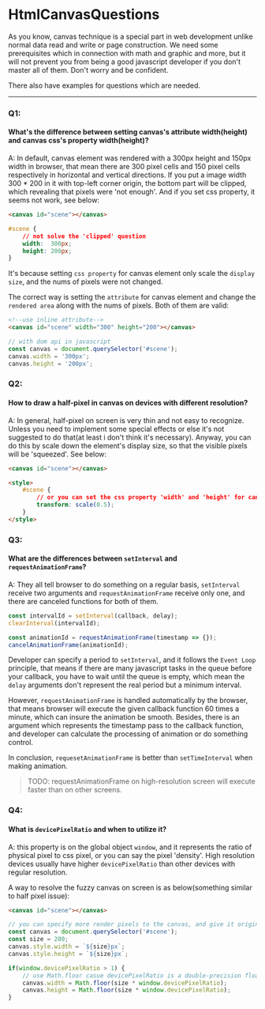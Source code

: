 # HtmlCanvasQuestions
As you know, canvas technique is a special part in web development unlike 
normal data read and write or page construction. We need some prerequisites which
in connection with math and graphic and more, but it will not prevent you from being
a good javascript developer if you don't master all of them. Don't worry and be confident.

There also have examples for questions which are needed.

---

### Q1:
#### What's the difference between setting canvas's attribute width(height) and canvas css's property width(height)?
A: In default, canvas element was rendered with a 300px height and 150px width in browser, that mean there are 300 pixel cells
and 150 pixel cells respectively in horizontal and vertical directions. If you put a image width 300 * 200 in it with 
top-left corner origin, the bottom part will be clipped, which revealing that pixels were 'not enough'. And if you set css property,
it seems not work, see below:
```html
<canvas id="scene"></canvas>
```
```css
#scene {
    // not solve the 'clipped' question
    width:  300px;
    height: 200px;
}
```
It's because setting `css property` for canvas element only scale the `display size`, and the nums of pixels were not changed.

The correct way is setting the `attribute` for canvas element and change the `rendered area` along with the nums of pixels.
Both of them are valid:
```html
<!--use inline attribute-->
<canvas id="scene" width="300" height="200"></canvas>
```
```js
// with dom api in javascript
const canvas = document.querySelector('#scene');
canvas.width = '300px';
canvas.height = '200px';
```

### Q2: 
#### How to draw a half-pixel in canvas on devices with different resolution?
A: In general, half-pixel on screen is very thin and not easy to recognize. Unless you need to implement some special
effects or else it's not suggested to do that(at least i don't think it's necessary). Anyway, you can do this by scale
down the element's display size, so that the visible pixels will be 'squeezed'. See below:
```html
<canvas id="scene"></canvas>

<style>
    #scene {
        // or you can set the css property 'width' and 'height' for canvas element explicitly
        transform: scale(0.5);
    }
</style>
```

### Q3:
#### What are the differences between `setInterval` and `requestAnimationFrame`?
A: They all tell browser to do something on a regular basis, `setInterval` receive two arguments and `requestAnimationFrame`
receive only one, and there are canceled functions for both of them.
```js
const intervalId = setInterval(callback, delay);
clearInterval(intervalId);

const animationId = requestAnimationFrame(timestamp => {});
cancelAnimationFrame(animationId);
```
Developer can specify a period to `setInterval`, and it follows the `Event Loop` principle, that means if there
are many javascript tasks in the queue before your callback, you have to wait until the queue is empty, which mean the `delay`
arguments don't represent the real period but a minimum interval.

However, `requestAnimationFrame` is handled automatically by the browser, that means browser will execute the given callback
function 60 times a minute, which can insure the animation be smooth. Besides, there is an argument which represents the timestamp
pass to the callback function, and developer can calculate the processing of animation or do something control.

In conclusion, `requesetAnimationFrame` is better than `setTimeInterval` when making animation.
>TODO: requestAnimationFrame on high-resolution screen will execute faster than on other screens.

### Q4:
#### What is `devicePixelRatio` and when to utilize it? 
A: this property is on the global object `window`, and it represents the ratio of physical pixel to css pixel, or you can
say the pixel 'density'. High resolution devices usually have higher `devicePixelRatio` than other devices with regular resolution.

A way to resolve the fuzzy canvas on screen is as below(something similar to half pixel issue):
```html
<canvas id="scene"></canvas>
```
```js
// you can specify more render pixels to the canvas, and give it original display size
const canvas = document.querySelector('#scene');
const size = 200;
canvas.style.width = `${size}px`;
canvas.style.height = `${size}px`;

if(window.devicePixelRatio > 1) {
    // use Math.floor casue devicePixelRatio is a double-precision floating point number
    canvas.width = Math.floor(size * window.devicePixelRatio); 
    canvas.height = Math.floor(size * window.devicePixelRatio); 
}
```
